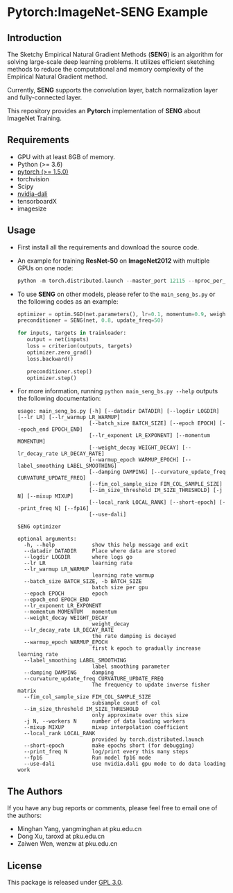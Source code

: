 # Pytorch:ImageNet-SENG Example

## Introduction

The Sketchy Empirical Natural Gradient Methods (**SENG**) is an algorithm for solving large-scale deep learning problems. It utilizes efficient sketching methods to reduce the computational and memory complexity of the Empirical Natural Gradient method.

Currently, **SENG** supports the convolution layer, batch normalization layer and fully-connected layer. 

This repository provides an **Pytorch** implementation of **SENG** about ImageNet Training.

## Requirements
* GPU with at least 8GB of memory.
* Python (>= 3.6)
* [pytorch (>= 1.5.0)](http://pytorch.org/)
* torchvision
* Scipy
* [nvidia-dali](https://developer.nvidia.com/DALI)
* tensorboardX
* imagesize


## Usage

- First install all the requirements and download the source code. 

- An example for training **ResNet-50** on **ImageNet2012** with multiple GPUs on one node:
  ```python
  python -m torch.distributed.launch --master_port 12115 --nproc_per_node=4 main_seng_bs.py --fp16 --lr 0.145  --lr_exponent 6 --damping 0.17  --logdir /path/to/logdir --epoch_end 60  --batch_size 64  --curvature_update_freq 1000 --fim_col_sample_size 128 -j 8 --datadir /path/to/dataset/ImageNet2012/
  
  ```

- To use **SENG** on other models, please refer to the `main_seng_bs.py` or the following codes as an example:

  ```python
  optimizer = optim.SGD(net.parameters(), lr=0.1, momentum=0.9, weight_decay=4e-5)
  preconditioner = SENG(net, 0.8, update_freq=50)

  for inputs, targets in trainloader:
     output = net(inputs)
     loss = criterion(outputs, targets)
     optimizer.zero_grad()
     loss.backward()

     preconditioner.step()
     optimizer.step()
  ```

- For more information, running `python main_seng_bs.py --help` outputs the following documentation:

  ```
  usage: main_seng_bs.py [-h] [--datadir DATADIR] [--logdir LOGDIR] [--lr LR] [--lr_warmup LR_WARMUP]
                         [--batch_size BATCH_SIZE] [--epoch EPOCH] [--epoch_end EPOCH_END]
                         [--lr_exponent LR_EXPONENT] [--momentum MOMENTUM]
                         [--weight_decay WEIGHT_DECAY] [--lr_decay_rate LR_DECAY_RATE]
                         [--warmup_epoch WARMUP_EPOCH] [--label_smoothing LABEL_SMOOTHING]
                         [--damping DAMPING] [--curvature_update_freq CURVATURE_UPDATE_FREQ]
                         [--fim_col_sample_size FIM_COL_SAMPLE_SIZE]
                         [--im_size_threshold IM_SIZE_THRESHOLD] [-j N] [--mixup MIXUP]
                         [--local_rank LOCAL_RANK] [--short-epoch] [--print_freq N] [--fp16]
                         [--use-dali]
  
  SENG optimizer
  
  optional arguments:
    -h, --help            show this help message and exit
    --datadir DATADIR     Place where data are stored
    --logdir LOGDIR       where logs go
    --lr LR               learning rate
    --lr_warmup LR_WARMUP
                          learning rate warmup
    --batch_size BATCH_SIZE, -b BATCH_SIZE
                          batch size per gpu
    --epoch EPOCH         epoch
    --epoch_end EPOCH_END
    --lr_exponent LR_EXPONENT
    --momentum MOMENTUM   momentum
    --weight_decay WEIGHT_DECAY
                          weight_decay
    --lr_decay_rate LR_DECAY_RATE
                          the rate damping is decayed
    --warmup_epoch WARMUP_EPOCH
                          first k epoch to gradually increase learning rate
    --label_smoothing LABEL_SMOOTHING
                          label smoothing parameter
    --damping DAMPING     damping
    --curvature_update_freq CURVATURE_UPDATE_FREQ
                          The frequency to update inverse fisher matrix
    --fim_col_sample_size FIM_COL_SAMPLE_SIZE
                          subsample count of col
    --im_size_threshold IM_SIZE_THRESHOLD
                          only approximate over this size
    -j N, --workers N     number of data loading workers
    --mixup MIXUP         mixup interpolation coefficient
    --local_rank LOCAL_RANK
                          provided by torch.distributed.launch
    --short-epoch         make epochs short (for debugging)
    --print_freq N        log/print every this many steps
    --fp16                Run model fp16 mode
    --use-dali            use nvidia.dali gpu mode to do data loading work
  ```

## The Authors
If you have any bug reports or comments, please feel free to email one of the authors:

* Minghan Yang, yangminghan at pku.edu.cn
* Dong Xu, taroxd at pku.edu.cn
* Zaiwen Wen, wenzw at pku.edu.cn

## License

This package is released under [GPL 3.0](https://www.gnu.org/licenses/gpl-3.0.html).
